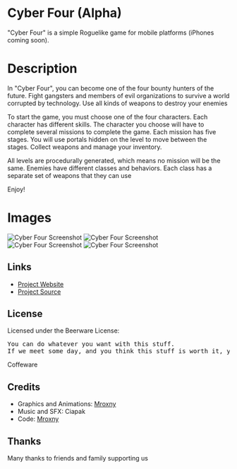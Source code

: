 # Cyber Four (Alpha)

"Cyber Four" is a simple Roguelike game for mobile platforms (iPhones coming soon).

Description
====
In "Cyber Four", you can become one of the four bounty hunters of the future. Fight gangsters and members of evil organizations to survive a world corrupted by technology. Use all kinds of weapons to destroy your enemies

To start the game, you must choose one of the four characters. Each character has different skills. The character you choose will have to complete several missions to complete the game. Each mission has five stages. You will use portals hidden on the level to move between the stages. Collect weapons and manage your inventory.

All levels are procedurally generated, which means no mission will be the same. Enemies have different classes and behaviors. Each class has a separate set of weapons that they can use

Enjoy!

Images
=====

![Cyber Four Screenshot](https://mroxny.github.io/assets/images/project_cf-2.png)
![Cyber Four Screenshot](https://mroxny.github.io/assets/images/project_cf-3.png)
![Cyber Four Screenshot](https://mroxny.github.io/assets/images/project_cf-4.png)
![Cyber Four Screenshot](https://mroxny.github.io/assets/images/project_cf-5.png)



Links
-----

* [Project Website](https://mroxny.github.io/projects/project_cf)
* [Project Source](https://github.com/Mroxny/Cyber_Four/)


License
-------

Licensed under the Beerware License:

<pre>
You can do whatever you want with this stuff.
If we meet some day, and you think this stuff is worth it, you can buy us a beer (or basically anything else) in return.
</pre>

Coffeware

Credits
-------

* Graphics and Animations: [Mroxny](https://mroxny.github.io/about.html)
* Music and SFX: Ciapak
* Code: [Mroxny](https://mroxny.github.io/about.html)

Thanks
------

Many thanks to friends and family supporting us


